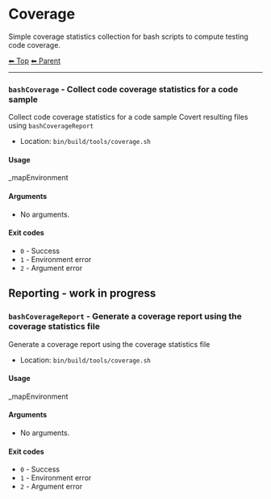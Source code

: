 # Coverage

Simple coverage statistics collection for bash scripts to compute testing code coverage.

<!-- TEMPLATE header 2 -->
[⬅ Top](index.md) [⬅ Parent ](../index.md)
<hr />

### `bashCoverage` - Collect code coverage statistics for a code sample

Collect code coverage statistics for a code sample
Covert resulting files using `bashCoverageReport`

- Location: `bin/build/tools/coverage.sh`

#### Usage

_mapEnvironment

#### Arguments

- No arguments.

#### Exit codes

- `0` - Success
- `1` - Environment error
- `2` - Argument error

## Reporting - work in progress

### `bashCoverageReport` - Generate a coverage report using the coverage statistics file

Generate a coverage report using the coverage statistics file

- Location: `bin/build/tools/coverage.sh`

#### Usage

_mapEnvironment

#### Arguments

- No arguments.

#### Exit codes

- `0` - Success
- `1` - Environment error
- `2` - Argument error
